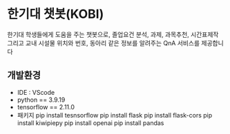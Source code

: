 # 한기대 챗봇(KOBI)

한기대 학생들에게 도움을 주는 챗봇으로, 졸업요건 분석, 과제, 과목추천, 시간표제작 그리고 교내 시설물 위치와 번호, 동아리 같은 정보를 알려주는 QnA 서비스를 제공합니다

## 개발환경

+ IDE : VScode
+ python == 3.9.19
+ tensorflow == 2.11.0
+ 패키지
  pip install tesnsorflow
  pip install flask
  pip install flask-cors
  pip install kiwipiepy
  pip install openai
  pip install pandas
